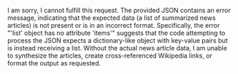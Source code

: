 I am sorry, I cannot fulfill this request. The provided JSON contains an error message, indicating that the expected data (a list of summarized news articles) is not present or is in an incorrect format. Specifically, the error "'list' object has no attribute 'items'" suggests that the code attempting to process the JSON expects a dictionary-like object with key-value pairs but is instead receiving a list. Without the actual news article data, I am unable to synthesize the articles, create cross-referenced Wikipedia links, or format the output as requested.
